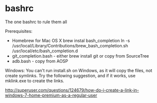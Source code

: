 bashrc
======

The one bashrc to rule them all

Prerequisites:
 - Homebrew for Mac OS X
   brew instal bash_completion
   ln -s /usr/local/Library/Contributions/brew_bash_completion.sh /usr/local/etc/bash_completion.d
 - git_completion.bash - either brew install git or copy from SourceTree
 - adb.bash - copy from AOSP

Windows:
You can't run install.sh on Windows, as it will copy the files, not create symlinks. Try the following
suggestion, and if it works, use mklink.exe to create the links.

http://superuser.com/questions/124679/how-do-i-create-a-link-in-windows-7-home-premium-as-a-regular-user
